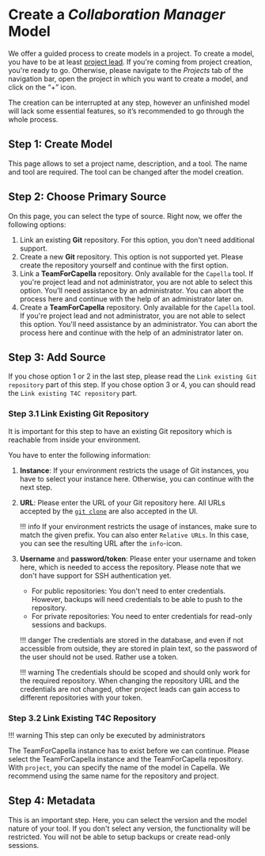 <!--
 ~ SPDX-FileCopyrightText: Copyright DB Netz AG and the capella-collab-manager contributors
 ~ SPDX-License-Identifier: Apache-2.0
 -->

# Create a _Collaboration Manager_ Model

We offer a guided process to create models in a project. To create a model, you
have to be at least [project lead](../../projects/roles.md). If you're coming
from project creation, you're ready to go. Otherwise, please navigate to the
_Projects_ tab of the navigation bar, open the project in which you want to
create a model, and click on the “+” icon.

The creation can be interrupted at any step, however an unfinished model will
lack some essential features, so it’s recommended to go through the whole
process.

## Step 1: Create Model

This page allows to set a project name, description, and a tool. The name and
tool are required. The tool can be changed after the model creation.

## Step 2: Choose Primary Source

On this page, you can select the type of source. Right now, we offer the
following options:

1. Link an existing **Git** repository. For this option, you don't need
   additional support.
1. Create a new **Git** repository. This option is not supported yet. Please
   create the repository yourself and continue with the first option.
1. Link a **TeamForCapella** repository. Only available for the `Capella` tool.
   If you're project lead and not administrator, you are not able to select
   this option. You'll need assistance by an administrator. You can abort the
   process here and continue with the help of an administrator later on.
1. Create a **TeamForCapella** repository. Only available for the `Capella`
   tool. If you're project lead and not administrator, you are not able to
   select this option. You'll need assistance by an administrator. You can
   abort the process here and continue with the help of an administrator later
   on.

## Step 3: Add Source

If you chose option 1 or 2 in the last step, please read the
`Link existing Git repository` part of this step. If you chose option 3 or 4,
you can should read the `Link existing T4C repository` part.

### Step 3.1 Link Existing Git Repository

It is important for this step to have an existing Git repository which is
reachable from inside your environment.

You have to enter the following information:

<!-- prettier-ignore-start -->

1. **Instance**: If your environment restricts the usage of Git instances, you
   have to select your instance here. Otherwise, you can continue with the next
   step.
1. **URL**: Please enter the URL of your Git repository here. All URLs accepted
   by the [`git clone`](https://git-scm.com/docs/git-clone) are also accepted
   in the UI.

    !!! info
        If your environment restricts the usage of instances, make sure to match
        the given prefix. You can also enter `Relative URLs`. In this case,
        you can see the resulting URL after the `info`-icon.

1. **Username** and **password/token**: Please enter your username and token
   here, which is needed to access the repository. Please note that we don't
   have support for SSH authentication yet.

   - For public repositories: You don't need to enter credentials. However,
     backups will need credentials to be able to push to the repository.
   - For private repositories: You need to enter credentials for read-only
     sessions and backups.

    !!! danger
        The credentials are stored in the database, and even if not accessible
        from outside, they are stored in plain text, so the password
        of the user should not be used. Rather use a token.

    !!! warning
        The credentials should be scoped and should only work for the required
        repository. When changing the repository URL and the credentials are not
        changed, other project leads can gain access to different repositories
        with your token.

<!-- prettier-ignore-end -->

### Step 3.2 Link Existing T4C Repository

<!-- prettier-ignore -->
!!! warning
    This step can only be executed by administrators

The TeamForCapella instance has to exist before we can continue. Please select
the TeamForCapella instance and the TeamForCapella repository. With `project`,
you can specify the name of the model in Capella. We recommend using the same
name for the repository and project.

## Step 4: Metadata

This is an important step. Here, you can select the version and the model
nature of your tool. If you don't select any version, the functionality will be
restricted. You will not be able to setup backups or create read-only sessions.
